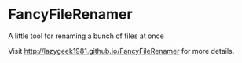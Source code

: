FancyFileRenamer
================

A little tool for renaming a bunch of files at once

Visit http://lazygeek1981.github.io/FancyFileRenamer for more details.
